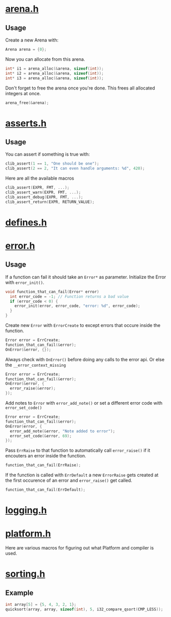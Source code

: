 # [arena.h](https://github.com/Code-Nycticebus/clib/blob/main/src/core/arena.h)
## Usage
Create a new Arena with:
```c
Arena arena = {0};
```

Now you can allocate from this arena.
```c
int* i1 = arena_alloc(&arena, sizeof(int));
int* i2 = arena_alloc(&arena, sizeof(int));
int* i3 = arena_alloc(&arena, sizeof(int));
```

Don't forget to free the arena once you're done. This frees all allocated
integers at once.
```c
arena_free(&arena);
```
# [asserts.h](https://github.com/Code-Nycticebus/clib/blob/main/src/core/asserts.h)
## Usage
You can assert if something is true with:
```c
clib_assert(1 == 1, "One should be one");
clib_assert(2 == 2, "It can even handle arguments: %d", 420);
```

Here are all the available macros
```c
clib_assert(EXPR, FMT, ...);
clib_assert_warn(EXPR, FMT, ...);
clib_assert_debug(EXPR, FMT, ...);
clib_assert_return(EXPR, RETURN_VALUE);
```
# [defines.h](https://github.com/Code-Nycticebus/clib/blob/main/src/core/defines.h)
# [error.h](https://github.com/Code-Nycticebus/clib/blob/main/src/core/error.h)
## Usage
If a function can fail it should take an ```Error*``` as parameter. Initialize
the Error with ```error_init()```.
```c
void function_that_can_fail(Error* error)
  int error_code = -1; // Function returns a bad value
  if (error_code < 0) {
    error_init(error, error_code, "error: %d", error_code);
  }
}
```

Create new ```Error``` with ```ErrorCreate``` to except errors that occure
inside the function.
```c
Error error = ErrCreate;
function_that_can_fail(&error);
OnError(&error, {});
```

Always check with ```OnError()``` before doing any
calls to the error api. Or else the ```__error_context_missing```
```c
Error error = ErrCreate;
function_that_can_fail(&error);
OnError(&error, {
  error_raise(&error);
});
```

Add notes to ```Error``` with ```error_add_note()``` or set a different error
code with ```error_set_code()```
```c
Error error = ErrCreate;
function_that_can_fail(&error);
OnError(error, {
  error_add_note(&error, "Note added to error");
  error_set_code(&error, 69);
});
```

Pass ```ErrRaise``` to that function to automatically call
```error_raise()``` if it encouters an error inside the function.
```c
function_that_can_fail(ErrRaise);
```

If the function is called with ```ErrDefault``` a new ```ErrorRaise``` gets
created at the first occurence of an error and ```error_raise()``` get called.
```c
function_that_can_fail(ErrDefault);
```
# [logging.h](https://github.com/Code-Nycticebus/clib/blob/main/src/core/logging.h)
# [platform.h](https://github.com/Code-Nycticebus/clib/blob/main/src/core/platform.h)
Here are various macros for figuring out what Platform and compiler is used.
# [sorting.h](https://github.com/Code-Nycticebus/clib/blob/main/src/core/sorting.h)
## Example
```c
int array[5] = {5, 4, 3, 2, 1};
quicksort(array, array, sizeof(int), 5, i32_compare_qsort(CMP_LESS));
```
